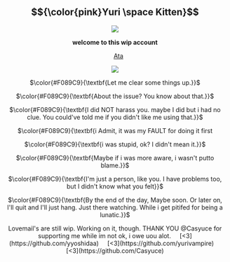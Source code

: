 <div align="center">

## $${\color{pink}Yuri \space Kitten}$$

<img src="https://github.com/user-attachments/assets/4f422203-eb03-4b28-a0bb-bfc067da1387" />
</p>

</p>

**welcome to this wip account**

&nbsp;&nbsp;&nbsp; [Ata](https://forevermortal.atabook.org/)

<img src="https://github.com/user-attachments/assets/f25fadf8-9244-487c-8e45-8646cc9961c0" />
</p>

 </p>
 $\color{#F089C9}{\textbf{Let me clear some things up.}}$

 $\color{#F089C9}{\textbf{About the issue? You know about that.}}$
 
 $\color{#F089C9}{\textbf{I did NOT harass you. maybe I did but i had no clue. You could've told me if you didn't like me using that.}}$

 $\color{#F089C9}{\textbf{i Admit, it was my FAULT for doing it first

 $\color{#F089C9}{\textbf{i was stupid, ok? I didn't mean it.}}$

 $\color{#F089C9}{\textbf{Maybe if i was more aware, i wasn't putto blame.}}$ 
 
 $\color{#F089C9}{\textbf{I'm just a person, like you. I have problems too, but I didn't know what you felt}}$
 
 $\color{#F089C9}{\textbf{By the end of the day, Maybe soon. Or later on, I'll quit and I'll just hang. Just there watching.
While i get pitifed for being a lunatic.}}$

  </p>
 Lovemail's are still wip. Working on it, though.
 THANK YOU @Casyuce for supporting me while im not ok, i owe uou alot.
&nbsp;&nbsp;&nbsp; [<3](https://github.com/yyoshidaa)
&nbsp;&nbsp;&nbsp; [<3](https://github.com/yurivampire)
&nbsp;&nbsp;&nbsp; [<3](https://github.com/Casyuce)


